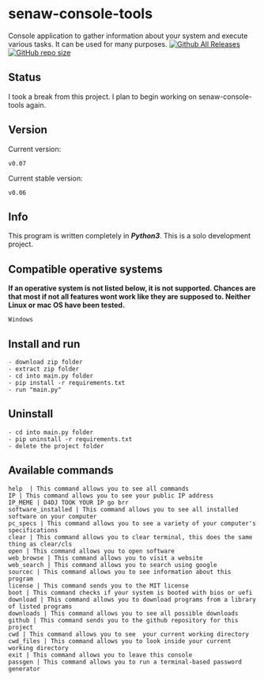 # senaw-console-tools
Console application to gather information about your system and execute various tasks. It can be used for many purposes. [![Github All Releases](https://img.shields.io/github/downloads/senawDragon/senaw-console-tools/total.svg)]() [![GitHub repo size](https://img.shields.io/github/repo-size/senawDragon/senaw-console-tools)]()

## Status
I took a break from this project. I plan to begin working on senaw-console-tools again.

## Version
Current version:
```
v0.07
```
Current stable version:
```
v0.06
```
## Info
This program is written completely in ***Python3***.
This is a solo development project.

## Compatible operative systems
**If an operative system is not listed below, it is not supported. Chances are that most if not all features wont work like they are supposed to. Neither Linux or mac OS have been tested.**
```
Windows
```

## Install and run
```
- download zip folder
- extract zip folder
- cd into main.py folder
- pip install -r requirements.txt
- run "main.py"
```

## Uninstall
```
- cd into main.py folder
- pip uninstall -r requirements.txt
- delete the project folder
```

## Available commands
```
help  | This command allows you to see all commands
IP | This command allows you to see your public IP address
IP_MEME | D4DJ TOOK YOUR IP go brr
software_installed | This command allows you to see all installed software on your computer
pc_specs | This command allows you to see a variety of your computer's specifications
clear | This command allows you to clear terminal, this does the same thing as clear/cls
open | This command allows you to open software
web_browse | This command allows you to visit a website
web_search | This command allows you to search using google
sourcec | This command allows you to see information about this program
license | This command sends you to the MIT license
boot | This command checks if your system is booted with bios or uefi
download | This command allows you to download programs from a library of listed programs
downloads | This command allows you to see all possible downloads
github | This command sends you to the github repository for this project
cwd | This command allows you to see  your current working directory
cwd_files | This command allows you to look inside your current working directory
exit | This command allows you to leave this console
passgen | This command allows you to run a terminal-based password generator
```
